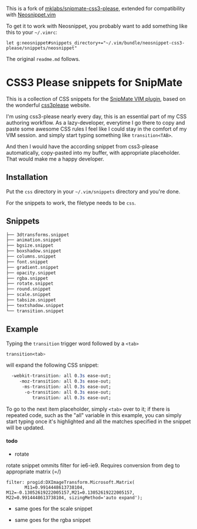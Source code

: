 This is a fork of
[mklabs/snipmate-css3-please](https://github.com/mklabs/snipmate-css3-please),
extended for compatibility with
[Neosnippet.vim](https://github.com/Shougo/neosnippet.vim)

To get it to work with Neosnippet, you probably want to add something like this
to your `~/.vimrc`:

`let
g:neosnippet#snippets_directory+="~/.vim/bundle/neosnippet-css3-please/snippets/neosnippet"`

The original `readme.md` follows.

# CSS3 Please snippets for SnipMate

This is a collection of CSS snippets for the [SnipMate VIM
plugin](http://www.vim.org/scripts/script.php?script_id=2540), based on
the wonderful [css3please](http://css3please.com) website.

I'm using css3-please nearly every day, this is an essential part of my
CSS authoring workflow. As a lazy-developer, everytime I go there to
copy and paste some awesome CSS rules I feel like I could stay in the
comfort of my VIM session. and simply start typing something like
`transition<TAB>`.

And then I would have the according snippet from css3-please
automatically, copy-pasted into my buffer, with appropriate placeholder.
That would make me a happy developer.

## Installation

Put the `css` directory in your `~/.vim/snippets` directory and you're done.

For the snippets to work, the filetype needs to be `css`.

## Snippets

```sh
├── 3dtransforms.snippet
├── animation.snippet
├── bgsize.snippet
├── boxshadow.snippet
├── columns.snippet
├── font.snippet
├── gradient.snippet
├── opacity.snippet
├── rgba.snippet
├── rotate.snippet
├── round.snippet
├── scale.snippet
├── tabsize.snippet
├── textshadow.snippet
└── transition.snippet
```

## Example

Typing the `transition` trigger word followed by a `<tab>`

```css
transition<tab>
```

will expand the following CSS snippet:

```css
  -webkit-transition: all 0.3s ease-out;
     -moz-transition: all 0.3s ease-out;
      -ms-transition: all 0.3s ease-out;
       -o-transition: all 0.3s ease-out;
          transition: all 0.3s ease-out;
```

To go to the next item placeholder, simply `<tab>` over to it; if there is
repeated code, such as the "all" variable in this example, you can simply
start typing once it's highlighted and all the matches specified in the
snippet will be updated.

#### todo

* rotate

rotate snippet ommits filter for ie6-ie9. Requires conversion from deg
to appropriate matrix (=/)

    filter: progid:DXImageTransform.Microsoft.Matrix(
           M11=0.9914448613738104, M12=-0.13052619222005157,M21=0.13052619222005157, M22=0.9914448613738104, sizingMethod='auto expand');

* same goes for the scale snippet

* same goes for the rgba snippet

